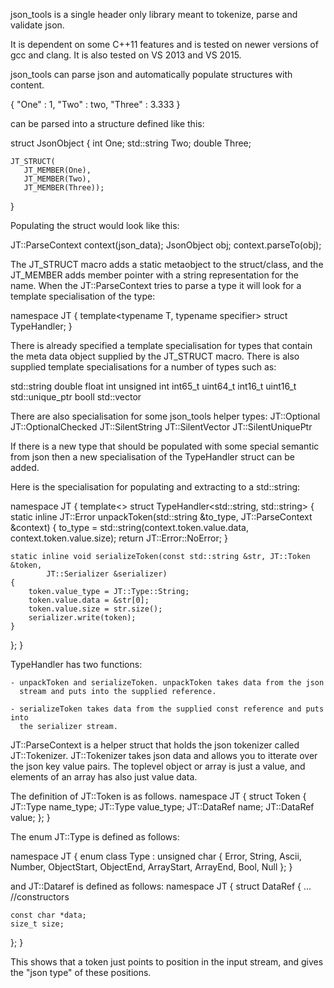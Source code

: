 json_tools is a single header only library meant to tokenize, parse and
validate json.

It is dependent on some C++11 features and is tested on newer versions of gcc
and clang. It is also tested on VS 2013 and VS 2015.

json_tools can parse json and automatically populate structures with content.

{
    "One" : 1,
    "Two" : two,
    "Three" : 3.333
}

can be parsed into a structure defined like this:

struct JsonObject
{
    int One;
    std::string Two;
    double Three;

    JT_STRUCT(
       JT_MEMBER(One),
       JT_MEMBER(Two),
       JT_MEMBER(Three));
}

Populating the struct would look like this:

JT::ParseContext context(json_data);
JsonObject obj;
context.parseTo(obj);

The JT_STRUCT macro adds a static metaobject to the struct/class, and the
JT_MEMBER adds member pointer with a string representation for the name. When
the JT::ParseContext tries to parse a type it will look for a template
specialisation of the type:

namespace JT {
    template<typename T, typename specifier>
    struct TypeHandler;
}

There is already specified a template specialisation for types that contain the
meta data object supplied by the JT_STRUCT macro. There is also supplied
template specialisations for a number of types such as:

std::string
double
float
int
unsigned int
int65_t
uint64_t
int16_t
uint16_t
std::unique_ptr
booll
std::vector

There are also specialisation for some json_tools helper types:
JT::Optional
JT::OptionalChecked
JT::SilentString
JT::SilentVector
JT::SilentUniquePtr

If there is a new type that should be populated with some special semantic from
json then a new specialisation of the TypeHandler struct can be added.

Here is the specialisation for populating and extracting to a std::string:

namespace JT {
template<>
struct TypeHandler<std::string, std::string>
{
	static inline JT::Error unpackToken(std::string &to_type, JT::ParseContext &context)
	{
		to_type = std::string(context.token.value.data, context.token.value.size);
		return JT::Error::NoError;
	}

	static inline void serializeToken(const std::string &str, JT::Token &token,
            JT::Serializer &serializer)
	{
		token.value_type = JT::Type::String;
		token.value.data = &str[0];
		token.value.size = str.size();
		serializer.write(token);
	}
};
}

TypeHandler has two functions:

    - unpackToken and serializeToken. unpackToken takes data from the json
      stream and puts into the supplied reference.

    - serializeToken takes data from the supplied const reference and puts into
      the serializer stream.

JT::ParseContext is a helper struct that holds the json tokenizer called
JT::Tokenizer. JT::Tokenizer takes json data and allows you to itterate over the
json key value pairs. The toplevel object or array is just a value, and elements
of an array has also just value data.

The definition of JT::Token is as follows.
namespace JT {
struct Token
{
    JT::Type name_type;
    JT::Type value_type;
    JT::DataRef name;
    JT::DataRef value;
};
}

The enum JT::Type is defined as follows:

namespace JT {
enum class Type : unsigned char
{
    Error,
    String,
    Ascii,
    Number,
    ObjectStart,
    ObjectEnd,
    ArrayStart,
    ArrayEnd,
    Bool,
    Null
};
}

and JT::Dataref is defined as follows:
namespace JT
{
struct DataRef
{
    ... //constructors

    const char *data;
    size_t size;
};
}

This shows that a token just points to position in the input stream, and gives
the "json type" of these positions.

